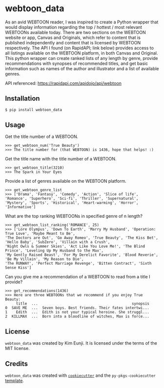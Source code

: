 # webtoon_data

As an avid WEBTOON reader, I was inspired to create a Python wrapper that would display information regarding the top /
hottest / most relevant WEBTOONs available today. There are two sections on the WEBTOON website or app, Canvas and 
Originals, which refer to content that is published independently and content that is licensed by WEBTOON respectively.
The API I found (on RapidAPI; link below) provides access to all listings available on the WEBTOON platform, in both
 Canvas and Original. This python wrapper can create ranked lists of any length by genre, provide recommendations with 
synopses of recommended titles, and get basic information such as names of the author and illustrator and a list of 
available genres.

API referenced: https://rapidapi.com/apidojo/api/webtoon

## Installation

```bash
$ pip install webtoon_data
```

## Usage

Get the title number of a WEBTOON.

```
>>> get_webtoon_num('True Beauty')
>>> The title number for (that WEBTOON) is 1436, hope that helps! :)
```

Get the title name with the title number of a WEBTOON.

```
>>> get_webtoon_title(3210)
>>> The Spark in Your Eyes
```


Provide a list of genres available on the WEBTOON platform.
```
>>> get_webtoon_genre_list
>>> ['Drama', 'Fantasy', 'Comedy', 'Action', 'Slice of life', 'Romance', 'Superhero', 'Sci-fi', 'Thriller', 'Supernatural', 'Mystery', 'Sports', 'Historical', 'Heart-warming', 'Horror', 'Informative']
```

What are the top ranking WEBTOONs in specified genre of n length?

```
>>> get_webtoon_list_ranking('ROMANCE', 25)
>>> ['Lore Olympus', 'Down To Earth', 'Marry My Husband', 'Operation: True Love', 'Maybe Meant to Be', 
'The Doctors are Out', 'Go Away Romeo', 'True Beauty', 'The Kiss Bet', 'Hello Baby', 'SubZero', 'Villain with a Crush', 
'Night Owls & Summer Skies', 'Act Like You Love Me!', 'The Blind Prince', 'Leveling Up My Husband to the Max', 
'My Gently Raised Beast', 'For My Derelict Favorite', 'Blood Reverie', 'Be My Villain', 'My Reason to Die', 
'The RUNWAY', 'Perfect Marriage Revenge', 'Bitten Contract', 'Sixth Sense Kiss']
```

Can you give me a recommendation of a WEBTOON to read from a title I provide?

```
>>> get_recommendations(1436)
>>> Here are three WEBTOONs that we recommend if you enjoy True Beauty:
     title  ...                                           synopsis
0  SAVE ME  ...  Seven boys. Best friends. Their fates intertwi...
1    Edith  ...  Edith is not your typical heroine. She struggl...
2  KILLMAX  ...  Born into a bloodline of witches, Max is force...
```


## License

`webtoon_data` was created by Kim Eunji. It is licensed under the terms of the MIT license.

## Credits

`webtoon_data` was created with [`cookiecutter`](https://cookiecutter.readthedocs.io/en/latest/) and the `py-pkgs-cookiecutter` [template](https://github.com/py-pkgs/py-pkgs-cookiecutter).

